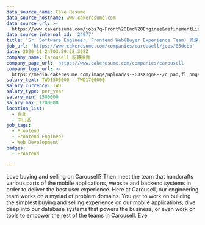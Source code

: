 ```yaml
---
data_source_name: Cake Resume
data_source_hostname: www.cakeresume.com
data_source_url: >-
  https://www.cakeresume.com/jobs?q=Front%20End%20Enginee&refinementList%5Blang_name%5D%5B0%5D=English&refinementList%5Bsalary_type%5D=per_year&range%5Bsalary_range%5D%5Bmin%5D=1000000
data_source_internal_id: '24977'
title: 'Sr. Software Engineer, Frontend Web(Buyer Experience Team) 資深前端工程師'
job_url: 'https://www.cakeresume.com/companies/carousell/jobs/85dcbb'
date: 2020-11-24T03:59:28.368Z
company_name: Carousell 旋轉拍賣
company_page_url: 'https://www.cakeresume.com/companies/carousell'
company_logo_url: >-
  https://media.cakeresume.com/image/upload/s--GJsX0gn8--/c_pad,fl_png8,h_200,w_200/v1565956862/epaplsqwkax9tjzivjde.png
salary_text: TWD1500000 - TWD1700000
salary_currency: TWD
salary_type: per_year
salary_min: 1500000
salary_max: 1700000
location_list:
  - 台北
  - 中山區
job_tags:
  - Frontend
  - Frontend Engineer
  - Web Development
badges:
  - Frontend

---
```


Love buying and selling on Carousell? Then meet the team that handcrafts various parts of the mobile applications, website and backend systems in order to deliver the best user experience. Here at Carousell, our engineering team works on a myriad of problem domains. You get to work on building the simplest buying and selling experience on our mobile applications, dive deep into our database systems that powers the business, or even work on tools to empower the rest of the teams in Carousell. Eve